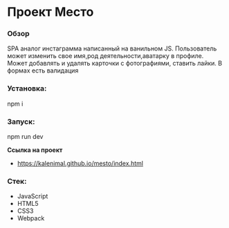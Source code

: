 # Проект Место

### Обзор
SPA аналог инстаграмма написанный на ванильном JS. Пользователь может изменить свое имя,род деятельности,аватарку в профиле. Может добавлять и удалять карточки с фотографиями, ставить лайки. В формах есть валидация

### Установка:
npm i
### Запуск:
npm run dev

**Ссылка на проект**

* https://kalenimal.github.io/mesto/index.html

### Стек:
- JavaScript 
- HTML5
- CSS3
- Webpack

